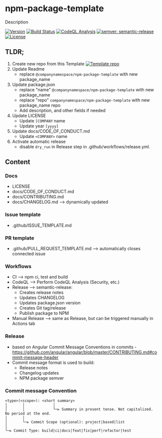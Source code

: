 # npm-package-template

Description

[![Version](https://img.shields.io/npm/v/@companynamespace/npm-package-template.svg)](https://npmjs.org/package/@companynamespace/npm-package-template)
[![Build Status](https://github.com/companynamespace/npm-package-template/workflows/CI/badge.svg?branch=main)](https://github.com/companynamespace/npm-package-template/actions)
[![CodeQL Analysis](https://github.com/companynamespace/npm-package-template/workflows/CodeQL/badge.svg?branch=main)](https://github.com/companynamespace/npm-package-template/actions)
[![semver: semantic-release](https://img.shields.io/badge/semver-semantic--release-blue.svg)](https://github.com/semantic-release/semantic-release)
[![License](https://img.shields.io/badge/License-Apache%202.0-blue.svg)](https://opensource.org/licenses/Apache-2.0)

## TLDR;

1. Create new repo from this Template
   [![Template repo](https://docs.github.com/assets/images/help/repository/use-this-template-button.png)](https://docs.github.com/en/github/creating-cloning-and-archiving-repositories/creating-a-repository-from-a-template)
2. Update Readme
    - replace `@companynamespace/npm-package-template`  with new package_name
3. Update package.json
    - replace "name" `@companynamespace/npm-package-template`  with new package_name
    - replace "repo" `companynamespace/npm-package-template`  with new package_name repo
    - Add description, and other fields if needed
4. Update LICENSE
    - Update `[COMPANY` name
    - Update year `[yyyy]`
5. Update docs/CODE_OF_CONDUCT.md
    - Update `<COMPANY>` name
6. Activate automatic release
    - disable `dry_run` in Release step in .github/workflows/release.yml.

## Content

### Docs
  - LICENSE
  - docs/CODE_OF_CONDUCT.md
  - docs/CONTRIBUTING.md
  - docs/CHANGELOG.md --> dynamically updated

### Issue template
  - .github/ISSUE_TEMPLATE.md

### PR template
  - .github/PULL_REQUEST_TEMPLATE.md --> automatically closes connected issue

### Workflows
  - CI --> npm ci, test and build
  - CodeQL --> Perform CodeQL Analysis (Security, etc.)
  - Release --> semantic-release:
    * Creates release notes
    * Updates CHANGELOG
    * Updates package.json version
    * Creates Git tag/release
    * Publish package to NPM
  - Manual Release --> same as Release, but can be triggered manually in Actions tab

### Release
  - based on Angular Commit Message Conventions in commits -
    https://github.com/angular/angular/blob/master/CONTRIBUTING.md#commit-message-header
  - Commit message format is used to build:
    * Release notes
    * Changelog updates
    * NPM package semver

### Commit message Convention

```
<type>(<scope>): <short summary>
│       │             │
│       │             └─⫸ Summary in present tense. Not capitalized. No period at the end.
│       │
│       └─⫸ Commit Scope (optional): project|based|list
│
└─⫸ Commit Type: build|ci|docs|feat|fix|perf|refactor|test
```

